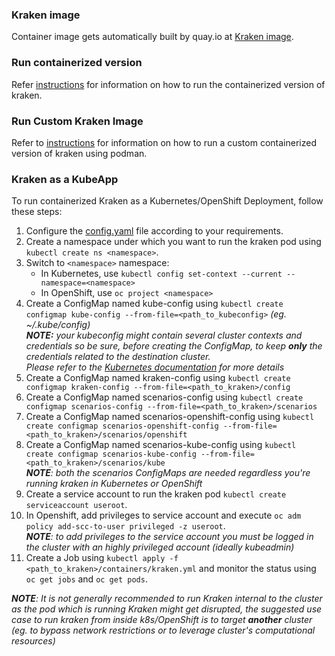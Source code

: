 ### Kraken image

Container image gets automatically built by quay.io at [Kraken image](https://quay.io/chaos-kubox/krkn).

### Run containerized version
Refer [instructions](https://github.com/redhat-chaos/krkn/blob/main/docs/installation.md#run-containerized-version) for information on how to run the containerized version of kraken.


### Run Custom Kraken Image
Refer to [instructions](https://github.com/redhat-chaos/krkn/blob/main/containers/build_own_image-README.md) for information on how to run a custom containerized version of kraken using podman.


### Kraken as a KubeApp

To run containerized Kraken as a Kubernetes/OpenShift Deployment, follow these steps:
1. Configure the [config.yaml](https://github.com/redhat-chaos/krkn/blob/main/config/config.yaml) file according to your requirements.
2. Create a namespace under which you want to run the kraken pod using `kubectl create ns <namespace>`.
3. Switch to `<namespace>` namespace:
    - In Kubernetes, use `kubectl config set-context --current --namespace=<namespace>`
    - In OpenShift, use `oc project <namespace>`
4. Create a ConfigMap named kube-config using `kubectl create configmap kube-config --from-file=<path_to_kubeconfig>` *(eg. ~/.kube/config)*\
***NOTE:** your kubeconfig might contain several cluster contexts and credentials so be sure, before creating the ConfigMap, to keep **only** the credentials related to the destination cluster. \
Please refer to the [Kubernetes documentation](https://kubernetes.io/docs/tasks/access-application-cluster/configure-access-multiple-clusters/) for more details*
1. Create a ConfigMap named kraken-config using `kubectl create configmap kraken-config --from-file=<path_to_kraken>/config`
2. Create a ConfigMap named scenarios-config using `kubectl create configmap scenarios-config --from-file=<path_to_kraken>/scenarios` 
3. Create a ConfigMap named scenarios-openshift-config using `kubectl create configmap scenarios-openshift-config --from-file=<path_to_kraken>/scenarios/openshift`
4. Create a ConfigMap named scenarios-kube-config using `kubectl create configmap scenarios-kube-config --from-file=<path_to_kraken>/scenarios/kube` \
***NOTE**: both the scenarios ConfigMaps are needed regardless you're running kraken in Kubernetes or OpenShift*
9.  Create a service account to run the kraken pod `kubectl create serviceaccount useroot`.
10. In Openshift, add privileges to service account and execute `oc adm policy add-scc-to-user privileged -z useroot`.\
***NOTE**: to add privileges to the service account you must be logged in the cluster with an highly privileged account (ideally kubeadmin)*
11. Create a Job using `kubectl apply -f <path_to_kraken>/containers/kraken.yml` and monitor the status using `oc get jobs` and `oc get pods`.

***NOTE**: It is not generally recommended to run Kraken internal to the cluster as the pod which is running Kraken might get disrupted, the suggested use case to run kraken from inside k8s/OpenShift is to target **another** cluster (eg. to bypass network restrictions or to leverage cluster's computational resources)*
